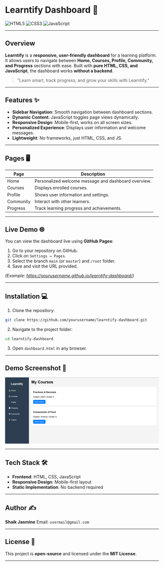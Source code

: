 # Learntify Dashboard 🚀

![HTML5](https://img.shields.io/badge/HTML5-E34F26?style=flat-square&logo=html5&logoColor=white)
![CSS3](https://img.shields.io/badge/CSS3-1572B6?style=flat-square&logo=css3&logoColor=white)
![JavaScript](https://img.shields.io/badge/JavaScript-F7DF1E?style=flat-square&logo=javascript&logoColor=black)

---

## Overview
**Learntify** is a **responsive, user-friendly dashboard** for a learning platform.  
It allows users to navigate between **Home, Courses, Profile, Community, and Progress** sections with ease. Built with **pure HTML, CSS, and JavaScript**, the dashboard works **without a backend**.

> "Learn smart, track progress, and grow your skills with Learntify."

---

## Features ✨

- **Sidebar Navigation**: Smooth navigation between dashboard sections.
- **Dynamic Content**: JavaScript toggles page views dynamically.
- **Responsive Design**: Mobile-first, works on all screen sizes.
- **Personalized Experience**: Displays user information and welcome messages.
- **Lightweight**: No frameworks, just HTML, CSS, and JS.

---

## Pages 🖥️

| Page       | Description |
|------------|-------------|
| Home       | Personalized welcome message and dashboard overview. |
| Courses    | Displays enrolled courses. |
| Profile    | Shows user information and settings. |
| Community  | Interact with other learners. |
| Progress   | Track learning progress and achievements. |

---

## Live Demo 🌐

You can view the dashboard live using **GitHub Pages**:

1. Go to your repository on GitHub.
2. Click on `Settings → Pages`.
3. Select the branch `main` (or `master`) and `/root` folder.
4. Save and visit the URL provided.  

*(Example: https://yourusername.github.io/learntify-dashboard/)*

---

## Installation 💻

1. Clone the repository:

```bash
git clone https://github.com/yourusername/learntify-dashboard.git
````

2. Navigate to the project folder:

```bash
cd learntify-dashboard
```

3. Open `dashboard.html` in any browser.

---

## Demo Screenshot 📸

![Dashboard Screenshot](screenshot.png)


---

## Tech Stack 🛠️

* **Frontend**: HTML, CSS, JavaScript
* **Responsive Design**: Mobile-first layout
* **Static Implementation**: No backend required

---

## Author ✍️

**Shaik Jasmine**
Email: `usermail@gmail.com`

---

## License 📄

This project is **open-source** and licensed under the **MIT License**.


---


